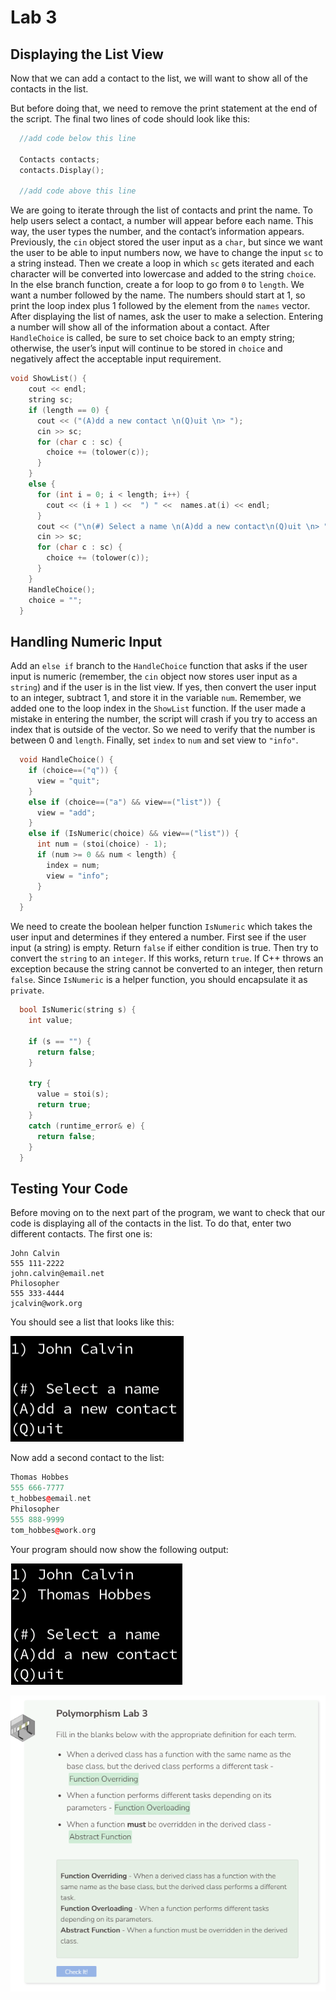 # Lab 3
## Displaying the List View
Now that we can add a contact to the list, we will want to show all of the contacts in the list.

But before doing that, we need to remove the print statement at the end of the script. The final two lines of code should look like this:
```cpp
  //add code below this line

  Contacts contacts;
  contacts.Display();

  //add code above this line
```

We are going to iterate through the list of contacts and print the name. To help users select a contact, a number will appear before each name. This way, the user types the number, and the contact’s information appears. Previously, the `cin` object stored the user input as a `char`, but since we want the user to be able to input numbers now, we have to change the input `sc` to a string instead. Then we create a loop in which `sc` gets iterated and each character will be converted into lowercase and added to the string `choice`. In the else branch function, create a for loop to go from `0` to `length`. We want a number followed by the name. The numbers should start at 1, so print the loop index plus 1 followed by the element from the `names` vector. After displaying the list of names, ask the user to make a selection. Entering a number will show all of the information about a contact. After `HandleChoice` is called, be sure to set choice back to an empty string; otherwise, the user’s input will continue to be stored in `choice` and negatively affect the acceptable input requirement.

```cpp  
void ShowList() {
    cout << endl;
    string sc;
    if (length == 0) {
      cout << ("(A)dd a new contact \n(Q)uit \n> ");
      cin >> sc;
      for (char c : sc) {
        choice += (tolower(c));
      }
    } 
    else {
      for (int i = 0; i < length; i++) {
        cout << (i + 1 ) <<  ") " <<  names.at(i) << endl;
      }
      cout << ("\n(#) Select a name \n(A)dd a new contact\n(Q)uit \n> ");
      cin >> sc;
      for (char c : sc) {
        choice += (tolower(c));
      }
    }
    HandleChoice();
    choice = "";
  }
```

## Handling Numeric Input
Add an `else if` branch to the `HandleChoice` function that asks if the user input is numeric (remember, the `cin` object now stores user input as a `string`) and if the user is in the list view. If yes, then convert the user input to an integer, subtract 1, and store it in the variable `num`. Remember, we added one to the loop index in the `ShowList` function. If the user made a mistake in entering the number, the script will crash if you try to access an index that is outside of the vector. So we need to verify that the number is between 0 and `length`. Finally, set `index` to `num` and set view to `"info"`.

```cpp
  void HandleChoice() {
    if (choice==("q")) {
      view = "quit";
    } 
    else if (choice==("a") && view==("list")) {
      view = "add";
    }
    else if (IsNumeric(choice) && view==("list")) {
      int num = (stoi(choice) - 1);
      if (num >= 0 && num < length) {
        index = num;
        view = "info";
      }
    } 
  }                                  
```

We need to create the boolean helper function `IsNumeric` which takes the user input and determines if they entered a number. First see if the user input (a string) is empty. Return `false` if either condition is true. Then try to convert the `string` to an `integer`. If this works, return `true`. If C++ throws an exception because the string cannot be converted to an integer, then return `false`. Since `IsNumeric` is a helper function, you should encapsulate it as `private`.

```cpp
  bool IsNumeric(string s) {
    int value;
    
    if (s == "") {
      return false;
    }
    
    try {
      value = stoi(s);
      return true;
    } 
    catch (runtime_error& e) {
      return false;
    }
  }
```

## Testing Your Code
Before moving on to the next part of the program, we want to check that our code is displaying all of the contacts in the list. To do that, enter two different contacts. The first one is:

```
John Calvin
555 111-2222
john.calvin@email.net
Philosopher
555 333-4444
jcalvin@work.org
```
You should see a list that looks like this:

![alt text](_assets/list1.png)

Now add a second contact to the list:
```cpp
Thomas Hobbes
555 666-7777
t_hobbes@email.net
Philosopher
555 888-9999
tom_hobbes@work.org
```

Your program should now show the following output:

![alt text](_assets/list2.png)

![Question 3](_assets/Q3.png)
